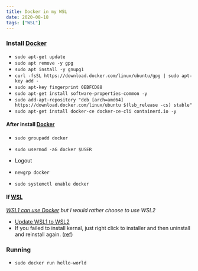 ```yaml
---
title: Docker in my WSL
date: 2020-08-18
tags: ["WSL"]
---
```

### Install [Docker](https://docs.docker.com/engine/install/ubuntu/)
- `sudo apt-get update`
- `sudo apt remove -y gpg`
- `sudo apt install -y gnupg1`
- `curl -fsSL https://download.docker.com/linux/ubuntu/gpg | sudo apt-key add -`
- `sudo apt-key fingerprint 0EBFCD88`
- `sudo apt-get install software-properties-common -y`
- `sudo add-apt-repository "deb [arch=amd64] https://download.docker.com/linux/ubuntu $(lsb_release -cs) stable"`
- `sudo apt-get install docker-ce docker-ce-cli containerd.io -y`

#### After install [Docker](https://docs.docker.com/engine/install/linux-postinstall/)
- `sudo groupadd docker`
- `sudo usermod -aG docker $USER`
- Logout
- `newgrp docker`

- `sudo systemctl enable docker`

#### If [WSL](https://scotch.io/bar-talk/trying-the-new-wsl-2-its-fast-windows-subsystem-for-linux)
*[WSL1 can use Docker](https://nickjanetakis.com/blog/setting-up-docker-for-windows-and-wsl-to-work-flawlessly) but I would rather choose to use WSL2*
- [Update WSL1 to WSL2](https://docs.microsoft.com/en-us/windows/wsl/wsl2-kernel)
- If you failed to install kernal, just right click to installer and then uninstall and reinstall again. ([ref](https://github.com/microsoft/WSL/issues/5014))

### Running
- `sudo docker run hello-world`